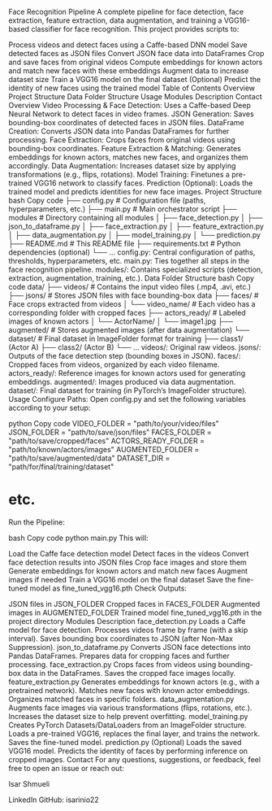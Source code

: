Face Recognition Pipeline
A complete pipeline for face detection, face extraction, feature extraction, data augmentation, and training a VGG16-based classifier for face recognition. This project provides scripts to:

Process videos and detect faces using a Caffe-based DNN model
Save detected faces as JSON files
Convert JSON face data into DataFrames
Crop and save faces from original videos
Compute embeddings for known actors and match new faces with these embeddings
Augment data to increase dataset size
Train a VGG16 model on the final dataset
(Optional) Predict the identity of new faces using the trained model
Table of Contents
Overview
Project Structure
Data Folder Structure
Usage
Modules Description
Contact
Overview
Video Processing & Face Detection: Uses a Caffe-based Deep Neural Network to detect faces in video frames.
JSON Generation: Saves bounding-box coordinates of detected faces in JSON files.
DataFrame Creation: Converts JSON data into Pandas DataFrames for further processing.
Face Extraction: Crops faces from original videos using bounding-box coordinates.
Feature Extraction & Matching: Generates embeddings for known actors, matches new faces, and organizes them accordingly.
Data Augmentation: Increases dataset size by applying transformations (e.g., flips, rotations).
Model Training: Finetunes a pre-trained VGG16 network to classify faces.
Prediction (Optional): Loads the trained model and predicts identities for new face images.
Project Structure
bash
Copy code
├── config.py               # Configuration file (paths, hyperparameters, etc.)
├── main.py                 # Main orchestrator script
├── modules                 # Directory containing all modules
│   ├── face_detection.py
│   ├── json_to_dataframe.py
│   ├── face_extraction.py
│   ├── feature_extraction.py
│   ├── data_augmentation.py
│   ├── model_training.py
│   └── prediction.py
├── README.md               # This README file
├── requirements.txt        # Python dependencies (optional)
└── ...
config.py: Central configuration of paths, thresholds, hyperparameters, etc.
main.py: Ties together all steps in the face recognition pipeline.
modules/: Contains specialized scripts (detection, extraction, augmentation, training, etc.).
Data Folder Structure
bash
Copy code
data/
├── videos/                   # Contains the input video files (.mp4, .avi, etc.)
├── jsons/                    # Stores JSON files with face bounding-box data
├── faces/                    # Face crops extracted from videos
│   └── video_name/           # Each video has a corresponding folder with cropped faces
├── actors_ready/             # Labeled images of known actors
│   └── ActorName/
│       └── image1.jpg
├── augmented/                # Stores augmented images (after data augmentation)
└── dataset/                  # Final dataset in ImageFolder format for training
    ├── class1/ (Actor A)
    ├── class2/ (Actor B)
    └── ...
videos/: Original raw videos.
jsons/: Outputs of the face detection step (bounding boxes in JSON).
faces/: Cropped faces from videos, organized by each video filename.
actors_ready/: Reference images for known actors used for generating embeddings.
augmented/: Images produced via data augmentation.
dataset/: Final dataset for training (in PyTorch’s ImageFolder structure).
Usage
Configure Paths:
Open config.py and set the following variables according to your setup:

python
Copy code
VIDEO_FOLDER = "path/to/your/video/files"
JSON_FOLDER = "path/to/save/json/files"
FACES_FOLDER = "path/to/save/cropped/faces"
ACTORS_READY_FOLDER = "path/to/known/actors/images"
AUGMENTED_FOLDER = "path/to/save/augmented/data"
DATASET_DIR = "path/for/final/training/dataset"
# etc.
Run the Pipeline:

bash
Copy code
python main.py
This will:

Load the Caffe face detection model
Detect faces in the videos
Convert face detection results into JSON files
Crop face images and store them
Generate embeddings for known actors and match new faces
Augment images if needed
Train a VGG16 model on the final dataset
Save the fine-tuned model as fine_tuned_vgg16.pth
Check Outputs:

JSON files in JSON_FOLDER
Cropped faces in FACES_FOLDER
Augmented images in AUGMENTED_FOLDER
Trained model fine_tuned_vgg16.pth in the project directory
Modules Description
face_detection.py
Loads a Caffe model for face detection.
Processes videos frame by frame (with a skip interval).
Saves bounding box coordinates to JSON (after Non-Max Suppression).
json_to_dataframe.py
Converts JSON face detections into Pandas DataFrames.
Prepares data for cropping faces and further processing.
face_extraction.py
Crops faces from videos using bounding-box data in the DataFrames.
Saves the cropped face images locally.
feature_extraction.py
Generates embeddings for known actors (e.g., with a pretrained network).
Matches new faces with known actor embeddings.
Organizes matched faces in specific folders.
data_augmentation.py
Augments face images via various transformations (flips, rotations, etc.).
Increases the dataset size to help prevent overfitting.
model_training.py
Creates PyTorch Datasets/DataLoaders from an ImageFolder structure.
Loads a pre-trained VGG16, replaces the final layer, and trains the network.
Saves the fine-tuned model.
prediction.py (Optional)
Loads the saved VGG16 model.
Predicts the identity of faces by performing inference on cropped images.
Contact
For any questions, suggestions, or feedback, feel free to open an issue or reach out:

Isar Shmueli

LinkedIn
GitHub: isarinio22
